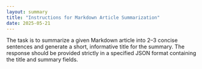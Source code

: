```yaml
---
layout: summary
title: "Instructions for Markdown Article Summarization"
date: 2025-05-21
---
```


The task is to summarize a given Markdown article into 2–3 concise sentences and generate a short, informative title for the summary. The response should be provided strictly in a specified JSON format containing the title and summary fields.